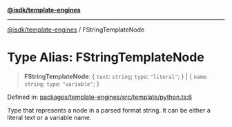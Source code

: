 [**@isdk/template-engines**](../README.md)

***

[@isdk/template-engines](../globals.md) / FStringTemplateNode

# Type Alias: FStringTemplateNode

> **FStringTemplateNode**: \{ `text`: `string`; `type`: `"literal"`; \} \| \{ `name`: `string`; `type`: `"variable"`; \}

Defined in: [packages/template-engines/src/template/python.ts:6](https://github.com/isdk/template-engines.js/blob/cb1445972f4290df93d1730f7569a7c44b07e85e/src/template/python.ts#L6)

Type that represents a node in a parsed format string. It can be either
a literal text or a variable name.
